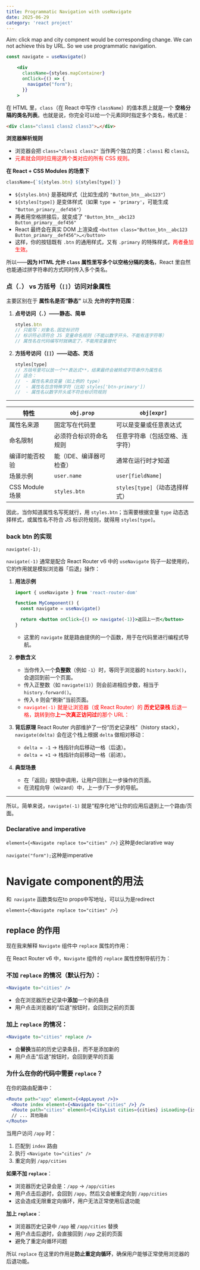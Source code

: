 ```yaml
---
title: Programmatic Navigation with useNavigate
date: 2025-06-29
category: 'react project'
---
```


Aim: click map and city compnent would be corresponding change. We can not achieve this by URL. So we use programmatic navigation.

```jsx
const navigate = useNavigate()
```

```jsx
    <div
      className={styles.mapContainer}
      onClick={() => {
        navigate("form");
      }}
    >
```

在 HTML 里，`class`（在 React 中写作 `className`）的值本质上就是一个 **空格分隔的类名列表**。也就是说，你完全可以给一个元素同时指定多个类名，格式是：

```html
<div class="class1 class2 class3">…</div>
```

**浏览器解析规则**

- 浏览器会把 `class="class1 class2"` 当作两个独立的类：`class1` 和 `class2`。
- <font color='red'>元素就会同时应用这两个类对应的所有 CSS 规则。</font >

**在 React + CSS Modules 的场景下**

```jsx
className={`${styles.btn} ${styles[type]}`}
```

- `${styles.btn}` 是基础样式（比如生成的 `"Button_btn__abc123"`）
- `${styles[type]}` 是变体样式（如果 `type = 'primary'`，可能生成 `"Button_primary__def456"`）
- 两者用空格拼接后，就变成了 `"Button_btn__abc123 Button_primary__def456"`
- React 最终会在真实 DOM 上渲染成 `<button class="Button_btn__abc123 Button_primary__def456">…</button>`
- 这样，你的按钮既有 `.btn` 的通用样式，又有 `.primary` 的特殊样式，<font color='red'>两者叠加生效。</font>

所以——**因为 HTML 允许 `class` 属性里写多个以空格分隔的类名**，React 里自然也能通过拼字符串的方式同时传入多个类名。

### 点（`.`） vs 方括号（`[]`）访问对象属性

主要区别在于 **属性名是否“静态”** 以及 **允许的字符范围**：

1. **点号访问（`.`）——静态、简单**

   ```js
   styles.btn
   // 只能写：对象名.固定标识符
   // 标识符必须符合 JS 变量命名规则（不能以数字开头、不能有连字符等）
   // 属性名在代码编写时就确定了，不能用变量替代
   ```

2. **方括号访问（`[]`）——动态、灵活**

   ```js
   styles[type]
   // 方括号里可以放一个**表达式**，结果最终会被转成字符串作为属性名
   // 适合：
   //  - 属性名来自变量（如上例的 type）
   //  - 属性名包含特殊字符（比如 styles['btn-primary']）
   //  - 属性名以数字开头或不符合标识符规则
   ```

---

| 特性            | `obj.prop`              | `obj[expr]`                    |
| --------------- | ----------------------- | ------------------------------ |
| 属性名来源      | 固定写在代码里          | 可以是变量或任意表达式         |
| 命名限制        | 必须符合标识符命名规则  | 任意字符串（包括空格、连字符） |
| 编译时能否校验  | 能（IDE、编译器可检查） | 通常在运行时才知道             |
| 场景示例        | `user.name`             | `user[fieldName]`              |
| CSS Module 场景 | `styles.btn`            | `styles[type]`（动态选择样式） |

因此，当你知道属性名写死就行，用 `styles.btn`；当需要根据变量 `type` 动态选择样式，或属性名不符合 JS 标识符规则，就得用 `styles[type]`。

### back btn 的实现

`navigate(-1);`

`navigate(-1)` 通常是配合 React Router v6 中的 `useNavigate` 钩子一起使用的，它的作用就是模拟浏览器「后退」操作：

1. **用法示例**

   ```jsx
   import { useNavigate } from 'react-router-dom'

   function MyComponent() {
     const navigate = useNavigate()

     return <button onClick={() => navigate(-1)}>返回上一页</button>
   }
   ```

   - 这里的 `navigate` 就是路由提供的一个函数，用于在代码里进行编程式导航。

2. **参数含义**

   - 当你传入一个**负整数**（例如 `-1`）时，等同于浏览器的 `history.back()`，会退回到前一个页面。
   - 传入正整数（如 `navigate(1)`）则会前进相应步数，相当于 `history.forward()`。
   - 传入 `0` 则会“刷新”当前页面。
   - <font color='red'>`navigate(-1)` 就是让浏览器（或 React Router）的 **历史记录栈** 后退一格，跳转到你**上一次真正访问过**的那个 URL：</font>

3. **背后原理**
   React Router 内部维护了一份“历史记录栈”（history stack），`navigate(delta)` 会在这个栈上根据 `delta` 做相对移动：

   - `delta = -1` → 栈指针向后移动一格（后退）。
   - `delta = +1` → 栈指针向前移动一格（前进）。

4. **典型场景**

   - 在「返回」按钮中调用，让用户回到上一步操作的页面。
   - 在流程向导（wizard）中，上一步/下一步的导航。

---

所以，简单来说，`navigate(-1)` 就是“程序化地”让你的应用后退到上一个路由/页面。

### Declarative and imperative

`element={<Navigate replace to="cities" />}` 这种是declarative way

`navigate("form");`这种是imperative

# Navigate component的用法

和` navigate` 函数类似在to props中写地址，可以认为是redirect

`element={<Navigate replace to="cities" />}`

## replace 的作用

现在我来解释 `Navigate` 组件中 `replace` 属性的作用：

在 React Router v6 中，`Navigate` 组件的 `replace` 属性控制导航行为：

### 不加 `replace` 的情况（默认行为）：

```jsx
<Navigate to="cities" />
```

- 会在浏览器历史记录中**添加**一个新的条目
- 用户点击浏览器的"后退"按钮时，会回到之前的页面

### 加上 `replace` 的情况：

```jsx
<Navigate to="cities" replace />
```

- 会**替换**当前的历史记录条目，而不是添加新的
- 用户点击"后退"按钮时，会回到更早的页面

### 为什么在你的代码中需要 `replace`？

在你的路由配置中：

```jsx
<Route path="app" element={<AppLayout />}>
  <Route index element={<Navigate to="cities" />} />
  <Route path="cities" element={<CityList cities={cities} isLoading={isLoading} />} />
  // ... 其他路由
</Route>
```

当用户访问 `/app` 时：

1. 匹配到 `index` 路由
2. 执行 `<Navigate to="cities" />`
3. 重定向到 `/app/cities`

**如果不加 `replace`**：

- 浏览器历史记录会是：`/app` → `/app/cities`
- 用户点击后退时，会回到 `/app`，然后又会被重定向到 `/app/cities`
- 这会造成无限重定向循环，用户无法正常使用后退功能

**加上 `replace`**：

- 浏览器历史记录中 `/app` 被 `/app/cities` 替换
- 用户点击后退时，会直接回到 `/app` 之前的页面
- 避免了重定向循环问题

所以 `replace` 在这里的作用是**防止重定向循环**，确保用户能够正常使用浏览器的后退功能。
